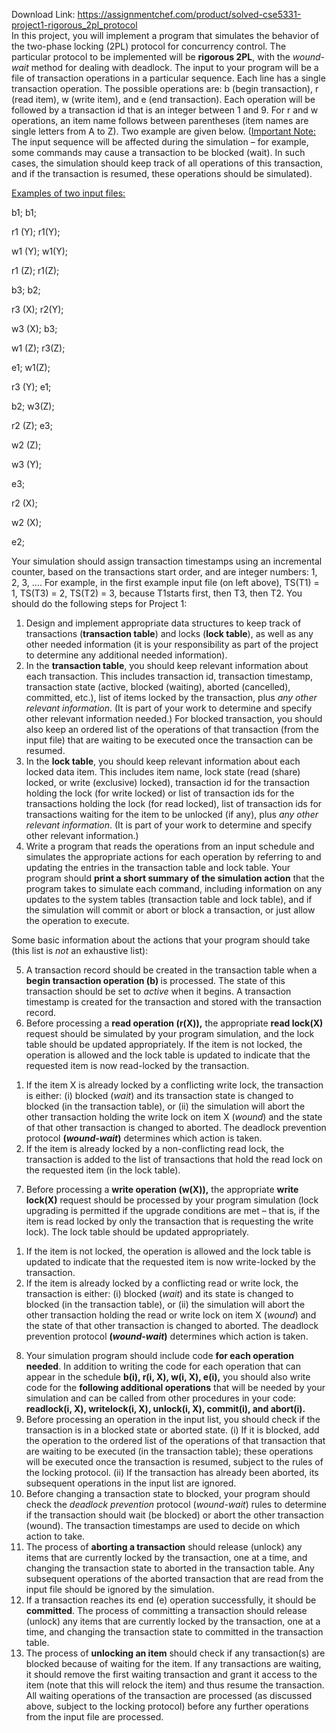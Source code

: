 Download Link: https://assignmentchef.com/product/solved-cse5331-project1-rigorous_2pl_protocol
<br>
In this project, you will implement a program that simulates the behavior of the two-phase locking (2PL) protocol for concurrency control. The particular protocol to be implemented will be <strong>rigorous 2PL</strong>, with the <em>wound-wait </em>method for dealing with deadlock. The input to your program will be a file of transaction operations in a particular sequence. Each line has a single transaction operation. The possible operations are: b (begin transaction), r (read item), w (write item), and e (end transaction). Each operation will be followed by a transaction id that is an integer between 1 and 9. For r and w operations, an item name follows between parentheses (item names are single letters from A to Z). Two example are given below. (<u>Important Note:</u> The input sequence will be affected during the simulation – for example, some commands may cause a transaction to be blocked (wait). In such cases, the simulation should keep track of all operations of this transaction, and if the transaction is resumed, these operations should be simulated).




<u>Examples of two input files:</u>

b1;                                                       b1;

r1 (Y);                                                  r1(Y);

w1 (Y);                                                w1(Y);

r1 (Z);                                                  r1(Z);

b3;                                                       b2;

r3 (X);                                                  r2(Y);

w3 (X);                                                b3;

w1 (Z);                                                 r3(Z);

e1;                                                       w1(Z);

r3 (Y);                                                  e1;

b2;                                                       w3(Z);

r2 (Z);                                                  e3;

w2 (Z);

w3 (Y);

e3;

r2 (X);

w2 (X);

e2;




Your simulation should assign transaction timestamps using an incremental counter, based on the transactions start order, and are integer numbers: 1, 2, 3, …. For example, in the first example input file (on left above), TS(T1) = 1, TS(T3) = 2, TS(T2) = 3, because T1starts first, then T3, then T2. You should do the following steps for Project 1:

<ol>

 <li>Design and implement appropriate data structures to keep track of transactions (<strong>transaction table</strong>) and locks (<strong>lock table</strong>), as well as any other needed information (it is your responsibility as part of the project to determine any additional needed information).</li>

 <li>In the <strong>transaction table</strong>, you should keep relevant information about each transaction. This includes transaction id, transaction timestamp, transaction state (active, blocked (waiting), aborted (cancelled), committed, etc.), list of items locked by the transaction, plus <em>any other relevant information</em>. (It is part of your work to determine and specify other relevant information needed.) For blocked transaction, you should also keep an ordered list of the operations of that transaction (from the input file) that are waiting to be executed once the transaction can be resumed.</li>

 <li>In the <strong>lock table</strong>, you should keep relevant information about each locked data item. This includes item name, lock state (read (share) locked, or write (exclusive) locked), transaction id for the transaction holding the lock (for write locked) or list of transaction ids for the transactions holding the lock (for read locked), list of transaction ids for transactions waiting for the item to be unlocked (if any), plus <em>any other relevant information</em>. (It is part of your work to determine and specify other relevant information.)</li>

 <li>Write a program that reads the operations from an input schedule and simulates the appropriate actions for each operation by referring to and updating the entries in the transaction table and lock table. Your program should <strong>print a short summary of the simulation action</strong> that the program takes to simulate each command, including information on any updates to the system tables (transaction table and lock table), and if the simulation will commit or abort or block a transaction, or just allow the operation to execute.</li>

</ol>

Some basic information about the actions that your program should take (this list is <em>not</em> an exhaustive list):

<ol start="5">

 <li>A transaction record should be created in the transaction table when a <strong>begin transaction operation (b) </strong>is processed. The state of this transaction should be set to <em>active</em> when it begins. A transaction timestamp is created for the transaction and stored with the transaction record.</li>

 <li>Before processing a <strong>read operation (r(X)),</strong> the appropriate <strong>read lock(X)</strong> request should be simulated by your program simulation, and the lock table should be updated appropriately. If the item is not locked, the operation is allowed and the lock table is updated to indicate that the requested item is now read-locked by the transaction.</li>

</ol>

<ol>

 <li>If the item X is already locked by a conflicting write lock, the transaction is either: (i) blocked (<em>wait</em>) and its transaction state is changed to blocked (in the transaction table), or (ii) the simulation will abort the other transaction holding the write lock on item X (<em>wound</em>) and the state of that other transaction is changed to aborted. The deadlock prevention protocol <strong>(<em>wound-wait</em>)</strong> determines which action is taken.</li>

 <li>If the item is already locked by a non-conflicting read lock, the transaction is added to the list of transactions that hold the read lock on the requested item (in the lock table).</li>

</ol>

<ol start="7">

 <li>Before processing a <strong>write operation (w(X)),</strong> the appropriate <strong>write lock(X)</strong> request should be processed by your program simulation (lock upgrading is permitted if the upgrade conditions are met – that is, if the item is read locked by only the transaction that is requesting the write lock). The lock table should be updated appropriately.</li>

</ol>

<ol>

 <li>If the item is not locked, the operation is allowed and the lock table is updated to indicate that the requested item is now write-locked by the transaction.</li>

 <li>If the item is already locked by a conflicting read or write lock, the transaction is either: (i) blocked (<em>wait</em>) and its state is changed to blocked (in the transaction table), or (ii) the simulation will abort the other transaction holding the read or write lock on item X (<em>wound</em>) and the state of that other transaction is changed to aborted. The deadlock prevention protocol <strong>(<em>wound-wait</em>)</strong> determines which action is taken.</li>

</ol>

<ol start="8">

 <li>Your simulation program should include code <strong>for each operation needed</strong>. In addition to writing the code for each operation that can appear in the schedule <strong>b(i), r(i, X), w(i, X), e(i),</strong> you should also write code for the <strong>following additional operations</strong> that will be needed by your simulation and can be called from other procedures in your code: <strong>readlock(i, X), writelock(i, X), unlock(i, X), commit(i), and abort(i).</strong></li>

 <li>Before processing an operation in the input list, you should check if the transaction is in a blocked state or aborted state. (i) If it is blocked, add the operation to the ordered list of the operations of that transaction that are waiting to be executed (in the transaction table); these operations will be executed once the transaction is resumed, subject to the rules of the locking protocol. (ii) If the transaction has already been aborted, its subsequent operations in the input list are ignored.</li>

 <li>Before changing a transaction state to blocked, your program should check the <em>deadlock prevention</em> protocol (<em>wound-wait</em>) rules to determine if the transaction should wait (be blocked) or abort the other transaction (wound). The transaction timestamps are used to decide on which action to take.</li>

 <li>The process of <strong>aborting a transaction</strong> should release (unlock) any items that are currently locked by the transaction, one at a time, and changing the transaction state to aborted in the transaction table. Any subsequent operations of the aborted transaction that are read from the input file should be ignored by the simulation.</li>

 <li>If a transaction reaches its end (e) operation successfully, it should be <strong>committed</strong>. The process of committing a transaction should release (unlock) any items that are currently locked by the transaction, one at a time, and changing the transaction state to committed in the transaction table.</li>

 <li>The process of <strong>unlocking an item</strong> should check if any transaction(s) are blocked because of waiting for the item. If any transactions are waiting, it should remove the first waiting transaction and grant it access to the item (note that this will relock the item) and thus resume the transaction. All waiting operations of the transaction are processed (as discussed above, subject to the locking protocol) before any further operations from the input file are processed.</li>

</ol>